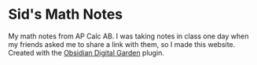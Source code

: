 # Sid's Math Notes
My math notes from AP Calc AB. I was taking notes in class one day when my friends asked me to share a link with them, so I made this website. Created with the [Obsidian Digital Garden](https://dg-docs.ole.dev/) plugin.
